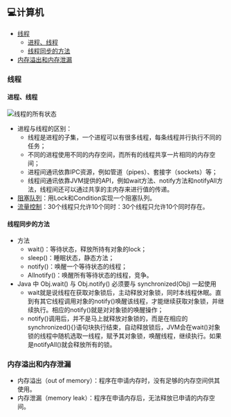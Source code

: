 ## 💻计算机


  * [线程](#%E7%BA%BF%E7%A8%8B)
    * [进程、线程](#%E8%BF%9B%E7%A8%8B%E7%BA%BF%E7%A8%8B)
    * [线程同步的方法](#%E7%BA%BF%E7%A8%8B%E5%90%8C%E6%AD%A5%E7%9A%84%E6%96%B9%E6%B3%95)
  * [内存溢出和内存泄漏](#%E5%86%85%E5%AD%98%E6%BA%A2%E5%87%BA%E5%92%8C%E5%86%85%E5%AD%98%E6%B3%84%E6%BC%8F)


### 线程  
#### 进程、线程
![线程的所有状态](http://mmbiz.qpic.cn/mmbiz_png/Bf4u9qKuXWupl2hClEIRRTBPpWAic4GicZDMAFRRWUIU5qYOYY9Ds9NTrI8GdwGZkOjPkgGZa234kCT7050dDk3g/640?wx_fmt=png&wxfrom=5&wx_lazy=1)  
+ 进程与线程的区别：
  - 线程是进程的子集，一个进程可以有很多线程，每条线程并行执行不同的任务；
  - 不同的进程使用不同的内存空间，而所有的线程共享一片相同的内存空间；
  - 进程间通讯依靠IPC资源，例如管道（pipes）、套接字（sockets）等；
  - 线程间通讯依靠JVM提供的API，例如wait方法、notify方法和notifyAll方法，线程间还可以通过共享的主内存来进行值的传递。
+ [阻塞队列](/Interview-Java/src/test/java/Thread/ArrayBlockingQueueN.java)：用Lock和Condition实现一个阻塞队列。
+ [流量控制](/Interview-Java/src/test/java/Thread/SemaphoreTest.java)：30个线程只允许10个同时：30个线程只允许10个同时存在。
  
#### 线程同步的方法
+ 方法
  + wait()：等待状态，释放所持有对象的lock；
  + sleep()：睡眠状态，静态方法；
  + notify()：唤醒一个等待状态的线程；
  + Allnotify()：唤醒所有等待状态的线程，竞争。
+ Java 中 Obj.wait() 与 Obj.notify() 必须要与 synchronized(Obj) 一起使用
  + wait就是说线程在获取对象锁后，主动释放对象锁，同时本线程休眠。直到有其它线程调用对象的notify()唤醒该线程，才能继续获取对象锁，并继续执行。相应的notify()就是对对象锁的唤醒操作；
  + notify()调用后，并不是马上就释放对象锁的，而是在相应的synchronized(){}语句块执行结束，自动释放锁后，JVM会在wait()对象锁的线程中随机选取一线程，赋予其对象锁，唤醒线程，继续执行。如果是notifyAll()就会释放所有的锁。

### 内存溢出和内存泄漏
+ 内存溢出（out of memory）：程序在申请内存时，没有足够的内存空间供其使用。
+ 内存泄漏（memory leak）：程序在申请内存后，无法释放已申请的内存空间。
 
 
